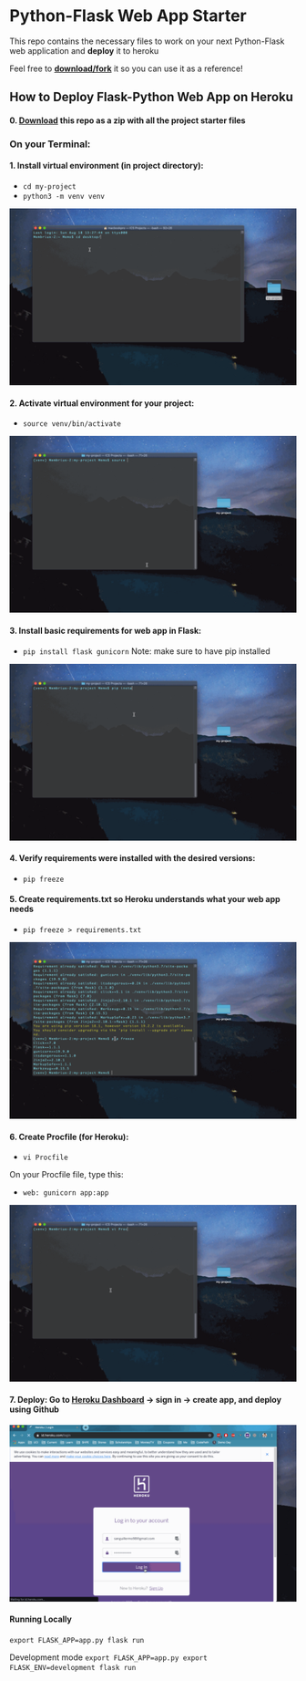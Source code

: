 

# Python-Flask Web App Starter
This repo contains the necessary files to work on your next Python-Flask web application and **deploy** it to heroku

Feel free to **[download/fork](/heroku-webapp-starter.zip)** it so you can use it as a reference!


## How to Deploy Flask-Python Web App on Heroku

#### 0. [Download](https://github.com/membriux/heroku-python-webapp-starter/blob/master/heroku-webapp-starter.zip?raw=true) this repo as a zip with all the project starter files

### On your Terminal:

#### 1. Install virtual environment (in project directory):
- `cd my-project`
- `python3 -m venv venv`

![Install venv](gifs/walkthrough1.gif)


#### 2. Activate virtual environment for your project:
- `source venv/bin/activate`

![Activate venv](gifs/walkthrough2.gif)


#### 3. Install basic requirements for web app in Flask:
 - `pip install flask gunicorn`
 Note: make sure to have pip installed

![Install requirements](gifs/walkthrough3.gif)


#### 4. Verify requirements were installed with the desired versions:
- `pip freeze`

#### 5. Create requirements.txt so Heroku understands what your web app needs
- `pip freeze > requirements.txt`

![Create requirements.txt](gifs/walkthrough4.gif)


#### 6. Create Procfile (for Heroku):
- `vi Procfile`

On your Procfile file, type this:
- `web: gunicorn app:app`

![Create Procfile](gifs/walkthrough5.gif)


#### 7. Deploy: Go to [Heroku Dashboard](http://heroku.com) -> sign in -> create app, and deploy using Github


![Deploy to Heroku](gifs/walkthrough6.gif)


#### Running Locally

`export FLASK_APP=app.py
flask run
`

Development mode
`export FLASK_APP=app.py
export FLASK_ENV=development
flask run
`
